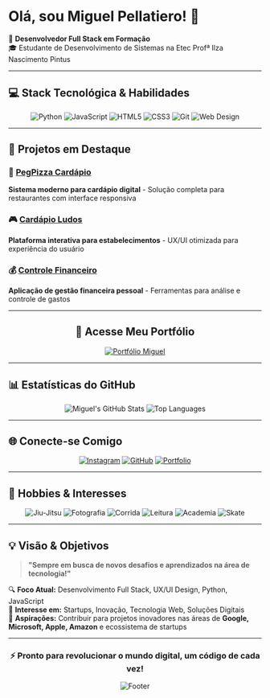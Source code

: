 # Olá, sou Miguel Pellatiero! 👋

🚀 **Desenvolvedor Full Stack em Formação**  
🎓 Estudante de Desenvolvimento de Sistemas na Etec Profª Ilza Nascimento Pintus

---

## 💻 **Stack Tecnológica & Habilidades**

<div align="center">

![Python](https://img.shields.io/badge/Python-3776AB?style=for-the-badge&logo=python&logoColor=white)
![JavaScript](https://img.shields.io/badge/JavaScript-F7DF1E?style=for-the-badge&logo=javascript&logoColor=black)
![HTML5](https://img.shields.io/badge/HTML5-E34F26?style=for-the-badge&logo=html5&logoColor=white)
![CSS3](https://img.shields.io/badge/CSS3-1572B6?style=for-the-badge&logo=css3&logoColor=white)
![Git](https://img.shields.io/badge/Git-F05032?style=for-the-badge&logo=git&logoColor=white)
![Web Design](https://img.shields.io/badge/Web_Design-FF6B6B?style=for-the-badge&logo=adobe&logoColor=white)

</div>

---

## 🌟 **Projetos em Destaque**

### 🍕 [PegPizza Cardápio](https://github.com/miguelpellatiero/pegpizza-cardapio)
**Sistema moderno para cardápio digital** - Solução completa para restaurantes com interface responsiva

### 🎮 [Cardápio Ludos](https://github.com/miguelpellatiero/cardapio-ludos)  
**Plataforma interativa para estabelecimentos** - UX/UI otimizada para experiência do usuário

### 💰 [Controle Financeiro](https://github.com/miguelpellatiero/controle-financeiro)
**Aplicação de gestão financeira pessoal** - Ferramentas para análise e controle de gastos

---

<div align="center">

## 🚀 **Acesse Meu Portfólio**

[![Portfólio Miguel](https://img.shields.io/badge/🚀_Portfólio_Miguel-000000?style=for-the-badge&logo=github&logoColor=white)](https://miguelpellatiero.github.io/portifolio-miguel/)

</div>

---

## 📊 **Estatísticas do GitHub**

<div align="center">
  
![Miguel's GitHub Stats](https://github-readme-stats.vercel.app/api?username=miguelpellatiero&show_icons=true&theme=radical)
![Top Languages](https://github-readme-stats.vercel.app/api/top-langs/?username=miguelpellatiero&layout=compact&theme=radical)

</div>

---

## 🌐 **Conecte-se Comigo**

<div align="center">

[![Instagram](https://img.shields.io/badge/Instagram-E4405F?style=for-the-badge&logo=instagram&logoColor=white)](https://www.instagram.com/mg_pll/?next=%2F)
[![GitHub](https://img.shields.io/badge/GitHub-100000?style=for-the-badge&logo=github&logoColor=white)](https://github.com/miguelpellatiero)
[![Portfolio](https://img.shields.io/badge/Portfolio-4285F4?style=for-the-badge&logo=google-chrome&logoColor=white)](https://miguelpellatiero.github.io/portifolio-miguel/)

</div>

---

## 🎯 **Hobbies & Interesses**

<div align="center">

![Jiu-Jitsu](https://img.shields.io/badge/🥋_Jiu_Jitsu-000000?style=for-the-badge)
![Fotografia](https://img.shields.io/badge/📸_Fotografia-FF6B6B?style=for-the-badge)
![Corrida](https://img.shields.io/badge/🏃_Corrida-4ECDC4?style=for-the-badge)
![Leitura](https://img.shields.io/badge/📖_Leitura-45B7D1?style=for-the-badge)
![Academia](https://img.shields.io/badge/🏋️_Academia-F7B731?style=for-the-badge)
![Skate](https://img.shields.io/badge/🛹_Skate-96CEB4?style=for-the-badge)

</div>

---

## 💡 **Visão & Objetivos**

> **"Sempre em busca de novos desafios e aprendizados na área de tecnologia!"**

🔍 **Foco Atual:** Desenvolvimento Full Stack, UX/UI Design, Python, JavaScript  
🎯 **Interesse em:** Startups, Inovação, Tecnologia Web, Soluções Digitais  
🌟 **Aspirações:** Contribuir para projetos inovadores nas áreas de **Google, Microsoft, Apple, Amazon** e ecossistema de startups

---

<div align="center">

### ⚡ **Pronto para revolucionar o mundo digital, um código de cada vez!**

![Footer](https://capsule-render.vercel.app/api?type=waving&color=gradient&height=100&section=footer)

</div>
